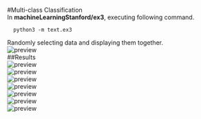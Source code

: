 #Multi-class Classification<br>
In **machineLearningStanford/ex3**, executing following command.<br>
```
  python3 -m text.ex3
```
Randomly selecting data and displaying them together.<br>
![preview](https://cloud.githubusercontent.com/assets/5163329/18813706/a76fc546-8335-11e6-9020-9df32dca12ac.png)<br>
##Results<br>
![preview](https://cloud.githubusercontent.com/assets/5163329/18813705/a76d63c8-8335-11e6-80c5-ca63a942eed5.png)<br>
![preview](https://cloud.githubusercontent.com/assets/5163329/18813708/c90bcc5e-8335-11e6-9dff-77d88869ef32.png)<br>
![preview](https://cloud.githubusercontent.com/assets/5163329/18813704/a76d4db6-8335-11e6-8fe3-49a27b1b11c1.png)<br>
![preview](https://cloud.githubusercontent.com/assets/5163329/18813710/c973555e-8335-11e6-968c-ab24de6a8893.png)<br>
![preview](https://cloud.githubusercontent.com/assets/5163329/18813703/a76c6d9c-8335-11e6-9e67-cb84dc59afdd.png)<br>
![preview](https://cloud.githubusercontent.com/assets/5163329/18813709/c95328ce-8335-11e6-91a6-d86e2f6b3df5.png)<br>
![preview](https://cloud.githubusercontent.com/assets/5163329/18813707/c49073d2-8335-11e6-90f8-c9893ef65ab6.png)<br>
